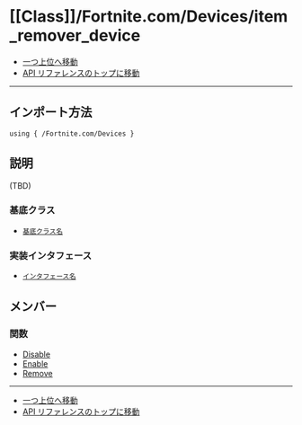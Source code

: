 # [[Class]]/Fortnite.com/Devices/item_remover_device

- [一つ上位へ移動](../main.md)
- [API リファレンスのトップに移動](../../../main.md)

---

## インポート方法

```verse
using { /Fortnite.com/Devices }
```

## 説明

(TBD)

### 基底クラス

- [`基底クラス名`]()

### 実装インタフェース

- [`インタフェース名`]()

## メンバー

### 関数

- [Disable](./F_Disable/main.md)
- [Enable](./F_Enable/main.md)
- [Remove](./F_Remove/main.md)

---

- [一つ上位へ移動](../main.md)
- [API リファレンスのトップに移動](../../../main.md)
